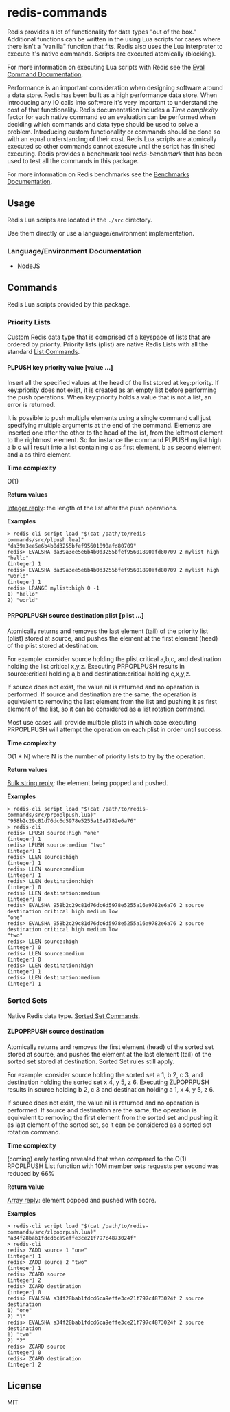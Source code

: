 # redis-commands

Redis provides a lot of functionality for data types "out of the box." Additional functions can be written in the using Lua scripts
for cases where there isn't a "vanilla" function that fits. Redis also uses the Lua interpreter to execute it's native commands. Scripts
are executed atomically (blocking).

For more information on executing Lua scripts with Redis see the [Eval Command Documentation](http://redis.io/commands/eval).

Performance is an important consideration when designing software around a data store. Redis has been built as a high performance data store. When
introducing any IO calls into software it's very important to understand the cost of that functionality. Redis documentation includes a *Time complexity* 
factor for each native command so an evaluation can be performed when deciding which commands and data type should be used to solve a problem. Introducing 
custom functionality or commands should be done so with an equal understanding of their cost. Redis Lua scripts are atomically executed so other commands
cannot execute until the script has finished executing. Redis provides a benchmark tool *redis-benchmark* that has been used to test all the commands in 
this package.

For more information on Redis benchmarks see the [Benchmarks Documentation](http://redis.io/topics/benchmarks).

## Usage

Redis Lua scripts are located in the `./src` directory.

Use them directly or use a language/environment implementation.

### Language/Environment Documentation

- [NodeJS](docs/nodejs.md)

## Commands

Redis Lua scripts provided by this package.

### Priority Lists

Custom Redis data type that is comprised of a keyspace of lists that are ordered by priority. Priority lists (plist) are native Redis Lists with all the 
standard [List Commands](http://redis.io/commands#list).

#### PLPUSH key priority value [value ...]

Insert all the specified values at the head of the list stored at key:priority. If key:priority does not exist, it is created as an empty list before performing 
the push operations. When key:priority holds a value that is not a list, an error is returned.

It is possible to push multiple elements using a single command call just specifying multiple arguments at the end of the command. Elements are inserted 
one after the other to the head of the list, from the leftmost element to the rightmost element. So for instance the command PLPUSH mylist high a b c will result 
into a list containing c as first element, b as second element and a as third element.

**Time complexity**

O(1)

**Return values**

[Integer reply](http://redis.io/topics/protocol#integer-reply): the length of the list after the push operations.

**Examples**

```
> redis-cli script load "$(cat /path/to/redis-commands/src/plpush.lua)"
"da39a3ee5e6b4b0d3255bfef95601890afd80709"
redis> EVALSHA da39a3ee5e6b4b0d3255bfef95601890afd80709 2 mylist high "hello"
(integer) 1
redis> EVALSHA da39a3ee5e6b4b0d3255bfef95601890afd80709 2 mylist high "world"
(integer) 1
redis> LRANGE mylist:high 0 -1
1) "hello"
2) "world"
```

#### PRPOPLPUSH source destination plist [plist ...]

Atomically returns and removes the last element (tail) of the priority list (plist) stored at source, and pushes the element at the first element (head) of the plist stored at destination.

For example: consider source holding the plist critical a,b,c, and destination holding the list critical x,y,z. Executing PRPOPLPUSH results in source:critical holding a,b and 
destination:critical holding c,x,y,z.

If source does not exist, the value nil is returned and no operation is performed. If source and destination are the same, the operation is equivalent to removing the last element from the 
list and pushing it as first element of the list, so it can be considered as a list rotation command.

Most use cases will provide multiple plists in which case executing PRPOPLPUSH will attempt the operation on each plist in order until success.

**Time complexity**

O(1 * N) where N is the number of priority lists to try by the operation.

**Return values**

[Bulk string reply](http://redis.io/topics/protocol#bulk-string-reply): the element being popped and pushed.

**Examples**

```
> redis-cli script load "$(cat /path/to/redis-commands/src/prpoplpush.lua)"
"958b2c29c81d76dc6d5978e5255a16a9782e6a76"
> redis-cli
redis> LPUSH source:high "one"
(integer) 1
redis> LPUSH source:medium "two"
(integer) 1
redis> LLEN source:high
(integer) 1
redis> LLEN source:medium
(integer) 1
redis> LLEN destination:high
(integer) 0
redis> LLEN destination:medium
(integer) 0
redis> EVALSHA 958b2c29c81d76dc6d5978e5255a16a9782e6a76 2 source destination critical high medium low
"one"
redis> EVALSHA 958b2c29c81d76dc6d5978e5255a16a9782e6a76 2 source destination critical high medium low
"two"
redis> LLEN source:high
(integer) 0
redis> LLEN source:medium
(integer) 0
redis> LLEN destination:high
(integer) 1
redis> LLEN destination:medium
(integer) 1
```

### Sorted Sets

Native Redis data type. [Sorted Set Commands](http://redis.io/commands#sorted_set).

#### ZLPOPRPUSH source destination

Atomically returns and removes the first element (head) of the sorted set stored at source, and pushes the element at the last element (tail) of the sorted set stored 
at destination. Sorted Set rules still apply.

For example: consider source holding the sorted set a 1, b 2, c 3, and destination holding the sorted set x 4, y 5, z 6. Executing ZLPOPRPUSH results in source holding b 2, c 3 and destination 
holding a 1, x 4, y 5, z 6.

If source does not exist, the value nil is returned and no operation is performed. If source and destination are the same, the operation is equivalent to 
removing the first element from the sorted set and pushing it as last element of the sorted set, so it can be considered as a sorted set rotation command.

**Time complexity**

(coming) early testing revealed that when compared to the O(1) RPOPLPUSH List function with 10M member sets requests per second was reduced by 66%

**Return value**

[Array reply](http://redis.io/topics/protocol#array-reply): element popped and pushed with score.

**Examples**

```
> redis-cli script load "$(cat /path/to/redis-commands/src/zlpoprpush.lua)"
"a34f28bab1fdcd6ca9effe3ce21f797c4873024f"
> redis-cli
redis> ZADD source 1 "one"
(integer) 1
redis> ZADD source 2 "two"
(integer) 1
redis> ZCARD source
(integer) 2
redis> ZCARD destination
(integer) 0
redis> EVALSHA a34f28bab1fdcd6ca9effe3ce21f797c4873024f 2 source destination
1) "one"
2) "1"
redis> EVALSHA a34f28bab1fdcd6ca9effe3ce21f797c4873024f 2 source destination
1) "two"
2) "2"
redis> ZCARD source
(integer) 0
redis> ZCARD destination
(integer) 2
```

## License

MIT